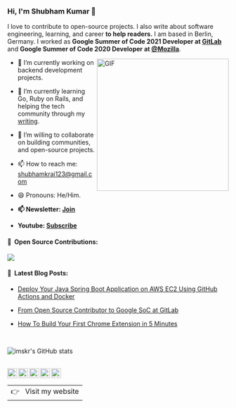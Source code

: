 ### Hi, I'm Shubham Kumar 👋

I love to contribute to open-source projects. I also write about software engineering, learning, and career **to help readers.** I am based in Berlin, Germany. I worked as **Google Summer of Code 2021 Developer at [GitLab](https://gitlab.com)** and **Google Summer of Code 2020 Developer at [@Mozilla](https://github.com/mozilla)**. 

<img align="right" alt="GIF" height="300px" width="300px" src="./assets/skr-sig.gif" />

- 🔭 I’m currently working on backend development projects.
- 🌱 I’m currently learning Go, Ruby on Rails, and helping the tech community through my [writing](https://medium.com/@imskr).
- 👯 I’m willing to collaborate on building communities, and open-source projects.
- 📫 How to reach me: shubhamkrai123@gmail.com
- 😄 Pronouns: He/Him.
- **📫 Newsletter: [Join](https://relentless-hustler-6722.ck.page/410dad83c2)**

- **Youtube: [Subscribe](https://www.youtube.com/channel/UC7-FIPYuGBxD5RzInWIXF4w)**

#### 🦊 &nbsp;**Open Source Contributions:**
<!-- MERGED_PULL_REQUESTS_START -->
[![](https://badgen.net/badge/gitlab-org%2Fgitlab/51%20pull%20requests%20merged/orange?icon=gitlab)](https://gitlab.com/gitlab-org/gitlab/-/merge_requests?scope=all&state=merged&author_username=imskr)
<!-- MERGED_PULL_REQUESTS_END -->

#### 📕 &nbsp;**Latest Blog Posts:**
<!-- BLOG-LIST-START -->
- [Deploy Your Java Spring Boot Application on AWS EC2 Using GitHub Actions and Docker](https://medium.com/geekculture/deploy-your-spring-boot-java-application-to-aws-ec2-using-github-actions-and-docker-e28c456a4b1a?source=rss-2612c96405e4------2)

- [From Open Source Contributor to Google SoC at GitLab](https://medium.com/geekculture/gitlab-google-summer-of-code-e5e819547ee7?source=rss-2612c96405e4------2)

- [How To Build Your First Chrome Extension in 5 Minutes](https://medium.com/dailyjs/how-to-build-your-first-chrome-extension-in-5-min-1dbe3eb94575?source=rss-2612c96405e4------2)
<!-- BLOG-LIST-END -->

<br>

![imskr's GitHub stats](https://github-readme-stats.vercel.app/api?username=imskr&theme=moltack&show_icons=true)

<br>
<a href="https://twitter.com/TheTweetOfSKR">
  <img align="left" alt="Shubham Kumar | Twitter" width="22px" src="https://cdn.jsdelivr.net/npm/simple-icons@v3/icons/twitter.svg" />
</a>
<a href="https://www.linkedin.com/in/imskr/">
  <img align="left" alt="Shubham's LinkdeIN" width="22px" src="https://cdn.jsdelivr.net/npm/simple-icons@v3/icons/linkedin.svg" />
</a>

<a href="https://imskr.medium.com">
  <img align="left" alt="Shubham's Blog" width="22px" src="https://cdn.jsdelivr.net/npm/simple-icons@3.0.1/icons/medium.svg" />
</a>
<a href="https://www.buymeacoffee.com/imskr">
  <img align="left" alt="Buy me a Coffee" width="22px" src="https://cdn.jsdelivr.net/npm/simple-icons@3.0.1/icons/buymeacoffee.svg" />
</a>
<a href="https://gitlab.com/imskr">
  <img align="left" alt="Shubham Kumar | GitLab" width="22px" src="https://cdn.jsdelivr.net/npm/simple-icons@v3/icons/gitlab.svg" />
</a>


<br />
<a href="https://shubham-kumar.com">
  <table align="right">
      <tr>
          <td>
            👉 &nbsp;&nbsp;Visit my website
          </td>
      </tr>
  </table>
</a>
